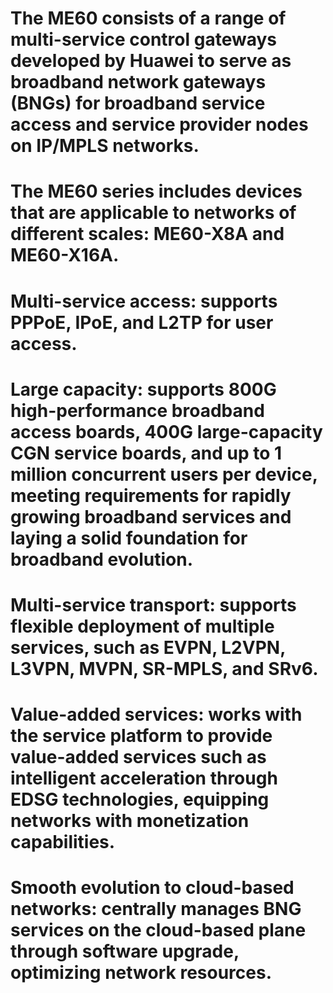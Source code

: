 # The ME60 consists of a range of multi-service control gateways developed by Huawei to serve as broadband network gateways (BNGs) for broadband service access and service provider nodes on IP/MPLS networks.

# The ME60 series includes devices that are applicable to networks of different scales: ME60-X8A and ME60-X16A.

# Multi-service access: supports PPPoE, IPoE, and L2TP for user access.

# Large capacity: supports 800G high-performance broadband access boards, 400G large-capacity CGN service boards, and up to 1 million concurrent users per device, meeting requirements for rapidly growing broadband services and laying a solid foundation for broadband evolution.

# Multi-service transport: supports flexible deployment of multiple services, such as EVPN, L2VPN, L3VPN, MVPN, SR-MPLS, and SRv6.

# Value-added services: works with the service platform to provide value-added services such as intelligent acceleration through EDSG technologies, equipping networks with monetization capabilities.

# Smooth evolution to cloud-based networks: centrally manages BNG services on the cloud-based plane through software upgrade, optimizing network resources.

